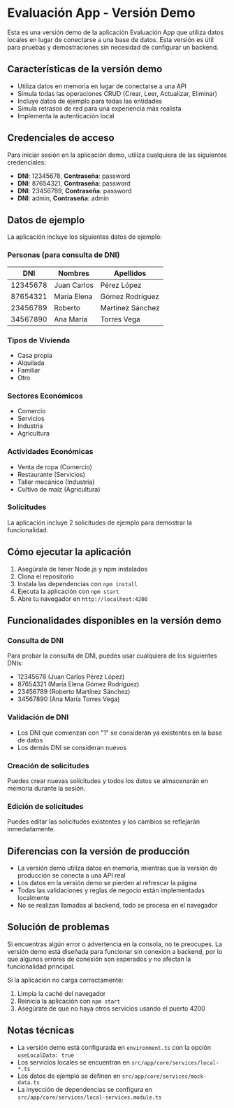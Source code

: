 # Evaluación App - Versión Demo

Esta es una versión demo de la aplicación Evaluación App que utiliza datos locales en lugar de conectarse a una base de datos. Esta versión es útil para pruebas y demostraciones sin necesidad de configurar un backend.

## Características de la versión demo

- Utiliza datos en memoria en lugar de conectarse a una API
- Simula todas las operaciones CRUD (Crear, Leer, Actualizar, Eliminar)
- Incluye datos de ejemplo para todas las entidades
- Simula retrasos de red para una experiencia más realista
- Implementa la autenticación local

## Credenciales de acceso

Para iniciar sesión en la aplicación demo, utiliza cualquiera de las siguientes credenciales:

- **DNI**: 12345678, **Contraseña**: password
- **DNI**: 87654321, **Contraseña**: password
- **DNI**: 23456789, **Contraseña**: password
- **DNI**: admin, **Contraseña**: admin

## Datos de ejemplo

La aplicación incluye los siguientes datos de ejemplo:

### Personas (para consulta de DNI)

| DNI | Nombres | Apellidos |
|-----|---------|-----------|
| 12345678 | Juan Carlos | Pérez López |
| 87654321 | María Elena | Gómez Rodríguez |
| 23456789 | Roberto | Martínez Sánchez |
| 34567890 | Ana María | Torres Vega |

### Tipos de Vivienda

- Casa propia
- Alquilada
- Familiar
- Otro

### Sectores Económicos

- Comercio
- Servicios
- Industria
- Agricultura

### Actividades Económicas

- Venta de ropa (Comercio)
- Restaurante (Servicios)
- Taller mecánico (Industria)
- Cultivo de maíz (Agricultura)

### Solicitudes

La aplicación incluye 2 solicitudes de ejemplo para demostrar la funcionalidad.

## Cómo ejecutar la aplicación

1. Asegúrate de tener Node.js y npm instalados
2. Clona el repositorio
3. Instala las dependencias con `npm install`
4. Ejecuta la aplicación con `npm start`
5. Abre tu navegador en `http://localhost:4200`

## Funcionalidades disponibles en la versión demo

### Consulta de DNI
Para probar la consulta de DNI, puedes usar cualquiera de los siguientes DNIs:
- 12345678 (Juan Carlos Pérez López)
- 87654321 (María Elena Gómez Rodríguez)
- 23456789 (Roberto Martínez Sánchez)
- 34567890 (Ana María Torres Vega)

### Validación de DNI
- Los DNI que comienzan con "1" se consideran ya existentes en la base de datos
- Los demás DNI se consideran nuevos

### Creación de solicitudes
Puedes crear nuevas solicitudes y todos los datos se almacenarán en memoria durante la sesión.

### Edición de solicitudes
Puedes editar las solicitudes existentes y los cambios se reflejarán inmediatamente.

## Diferencias con la versión de producción

- La versión demo utiliza datos en memoria, mientras que la versión de producción se conecta a una API real
- Los datos en la versión demo se pierden al refrescar la página
- Todas las validaciones y reglas de negocio están implementadas localmente
- No se realizan llamadas al backend, todo se procesa en el navegador

## Solución de problemas

Si encuentras algún error o advertencia en la consola, no te preocupes. La versión demo está diseñada para funcionar sin conexión a backend, por lo que algunos errores de conexión son esperados y no afectan la funcionalidad principal.

Si la aplicación no carga correctamente:
1. Limpia la caché del navegador
2. Reinicia la aplicación con `npm start`
3. Asegúrate de que no haya otros servicios usando el puerto 4200

## Notas técnicas

- La versión demo está configurada en `environment.ts` con la opción `useLocalData: true`
- Los servicios locales se encuentran en `src/app/core/services/local-*.ts`
- Los datos de ejemplo se definen en `src/app/core/services/mock-data.ts`
- La inyección de dependencias se configura en `src/app/core/services/local-services.module.ts`

